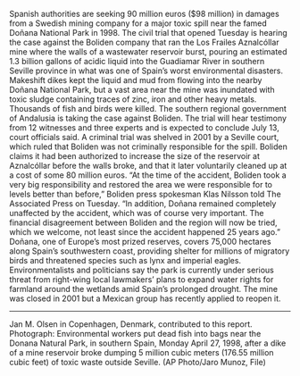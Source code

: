 Spanish authorities are seeking 90 million euros ($98 million) in damages from a Swedish mining company for a major toxic spill near the famed Doñana National Park in 1998.
The civil trial that opened Tuesday is hearing the case against the Boliden company that ran the Los Frailes Aznalcóllar mine where the walls of a wastewater reservoir burst, pouring an estimated 1.3 billion gallons of acidic liquid into the Guadiamar River in southern Seville province in what was one of Spain’s worst environmental disasters.
Makeshift dikes kept the liquid and mud from flowing into the nearby Doñana National Park, but a vast area near the mine was inundated with toxic sludge containing traces of zinc, iron and other heavy metals. Thousands of fish and birds were killed.
The southern regional government of Andalusia is taking the case against Boliden.
The trial will hear testimony from 12 witnesses and three experts and is expected to conclude July 13, court officials said.
A criminal trial was shelved in 2001 by a Seville court, which ruled that Boliden was not criminally responsible for the spill.
Boliden claims it had been authorized to increase the size of the reservoir at Aznalcóllar before the walls broke, and that it later voluntarily cleaned up at a cost of some 80 million euros.
“At the time of the accident, Boliden took a very big responsibility and restored the area we were responsible for to levels better than before,” Boliden press spokesman Klas Nilsson told The Associated Press on Tuesday.
“In addition, Doñana remained completely unaffected by the accident, which was of course very important. The financial disagreement between Boliden and the region will now be tried, which we welcome, not least since the accident happened 25 years ago.”
Doñana, one of Europe’s most prized reserves, covers 75,000 hectares along Spain’s southwestern coast, providing shelter for millions of migratory birds and threatened species such as lynx and imperial eagles.
Environmentalists and politicians say the park is currently under serious threat from right-wing local lawmakers’ plans to expand water rights for farmland around the wetlands amid Spain’s prolonged drought.
The mine was closed in 2001 but a Mexican group has recently applied to reopen it.
___
Jan M. Olsen in Copenhagen, Denmark, contributed to this report.
Photograph: Environmental workers put dead fish into bags near the Donana Natural Park, in southern Spain, Monday April 27, 1998, after a dike of a mine reservoir broke dumping 5 million cubic meters (176.55 million cubic feet) of toxic waste outside Seville. (AP Photo/Jaro Munoz, File)
